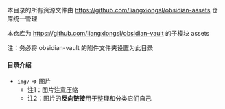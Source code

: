 

本目录的所有资源文件由 https://github.com/liangxiongsl/obsidian-assets 仓库统一管理

本仓库为 https://github.com/liangxiongsl/obsidian-vault 的子模块 assets

注：务必将 obsidian-vault 的附件文件夹设置为此目录

#### 目录介绍

- `img/` => 图片
	- 注1：图片注意压缩
	- 注2：图片的**反向链接**用于整理和分类它们自己


